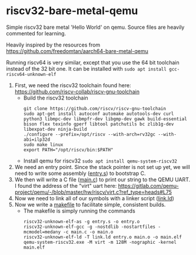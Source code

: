 # riscv32-bare-metal-qemu
Simple riscv32 bare metal 'Hello World' on qemu. Source files are heavily commented for learning.

Heavily inspired by the resources from https://github.com/freedomtan/aarch64-bare-metal-qemu

Running riscv64 is very similar, except that you use the 64 bit toolchain instead of the 32 bit one. It can be installed with `sudo apt install gcc-riscv64-unknown-elf`

1. First, we need the riscv32 toolchain found here: https://github.com/riscv-collab/riscv-gnu-toolchain
    - Build the riscv32 toolchain
        ```
        git clone https://github.com/riscv/riscv-gnu-toolchain
        sudo apt-get install autoconf automake autotools-dev curl python3 libmpc-dev libmpfr-dev libgmp-dev gawk build-essential bison flex texinfo gperf libtool patchutils bc zlib1g-dev libexpat-dev ninja-build
        ./configure --prefix=/opt/riscv --with-arch=rv32gc --with-abi=ilp32d
        sudo make linux
        export PATH="/opt/riscv/bin:$PATH"
        ```
    - Install qemu for riscv32
        `sudo apt install qemu-system-riscv32`
2. We need an entry point. Since the stack pointer is not set up yet, we will need to write some assembly ([entry.s](entry.s)) to bootstrap C.
3. We then will write a C file ([main.c](main.c)) to print our string to the QEMU UART. I found the address of the "virt" uart here: https://gitlab.com/qemu-project/qemu/-/blob/master/hw/riscv/virt.c?ref_type=heads#L75
4. Now we need to link all of our symbols with a linker script ([link.ld](link.ld))
5. Now we write a [makefile](makefile) to facilitate simple, consistent builds.
    - The makefile is simply running the commands
        ```
        riscv32-unknown-elf-as -g entry.s -o entry.o
        riscv32-unknown-elf-gcc -g -nostdlib -nostartfiles -mcmodel=medany -c main.c -o main.o
        riscv32-unknown-elf-ld -T link.ld entry.o main.o -o main.elf
        qemu-system-riscv32.exe -M virt -m 128M -nographic -kernel main.elf
        ```